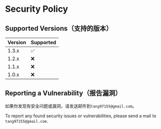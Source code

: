 # Security Policy

## Supported Versions（支持的版本）

| Version | Supported          |
| ------- | ------------------ |
| 1.3.x   | :white_check_mark: |
| 1.2.x   | :x:                |
| 1.1.x   | :x:                |
| 1.0.x   | :x:                |

## Reporting a Vulnerability（报告漏洞）

如果你发现有安全问题或漏洞，请发送邮件到`tang97155@gmail.com`。

To report any found security issues or vulnerabilities, please send a mail to `tang97155@gmail.com`.
